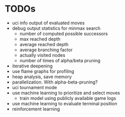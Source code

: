 # TODOs
* uci info output of evaluated moves
* debug output statistics for minmax search
    * number of computed possible successors
    * max reached depth
    * average reached depth
    * average branching factor
    * actually visited nodes
    * number of times of alpha/beta pruning
* iterative deepening
* use flame graphs for profiling
* heap analysis, save memory
* parallelization. With alpha-beta-pruning?
* uci tournament mode
* use machine learning to prioritize and select moves
    * train model using publicly available game logs
* use machine learning to evaluate terminal position
* reinforcement learning
